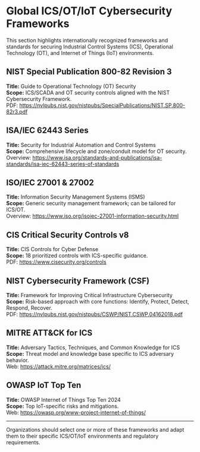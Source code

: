 # Global ICS/OT/IoT Cybersecurity Frameworks

This section highlights internationally recognized frameworks and standards for securing Industrial Control Systems (ICS), Operational Technology (OT), and Internet of Things (IoT) environments.

## NIST Special Publication 800-82 Revision 3  
**Title:** Guide to Operational Technology (OT) Security  
**Scope:** ICS/SCADA and OT security controls aligned with the NIST Cybersecurity Framework.  
PDF: https://nvlpubs.nist.gov/nistpubs/SpecialPublications/NIST.SP.800-82r3.pdf

## ISA/IEC 62443 Series  
**Title:** Security for Industrial Automation and Control Systems  
**Scope:** Comprehensive lifecycle and zone/conduit model for OT security.  
Overview: https://www.isa.org/standards-and-publications/isa-standards/isa-iec-62443-series-of-standards

## ISO/IEC 27001 & 27002  
**Title:** Information Security Management Systems (ISMS)  
**Scope:** Generic security management framework; can be tailored for ICS/OT.  
Overview: https://www.iso.org/isoiec-27001-information-security.html

## CIS Critical Security Controls v8  
**Title:** CIS Controls for Cyber Defense  
**Scope:** 18 prioritized controls with ICS-specific guidance.  
PDF: https://www.cisecurity.org/controls

## NIST Cybersecurity Framework (CSF)  
**Title:** Framework for Improving Critical Infrastructure Cybersecurity  
**Scope:** Risk-based approach with core functions: Identify, Protect, Detect, Respond, Recover.  
PDF: https://nvlpubs.nist.gov/nistpubs/CSWP/NIST.CSWP.04162018.pdf

## MITRE ATT&CK for ICS  
**Title:** Adversary Tactics, Techniques, and Common Knowledge for ICS  
**Scope:** Threat model and knowledge base specific to ICS adversary behavior.  
Web: https://attack.mitre.org/matrices/ics/

## OWASP IoT Top Ten  
**Title:** OWASP Internet of Things Top Ten 2024  
**Scope:** Top IoT-specific risks and mitigations.  
Web: https://owasp.org/www-project-internet-of-things/

---

Organizations should select one or more of these frameworks and adapt them to their specific ICS/OT/IoT environments and regulatory requirements.
